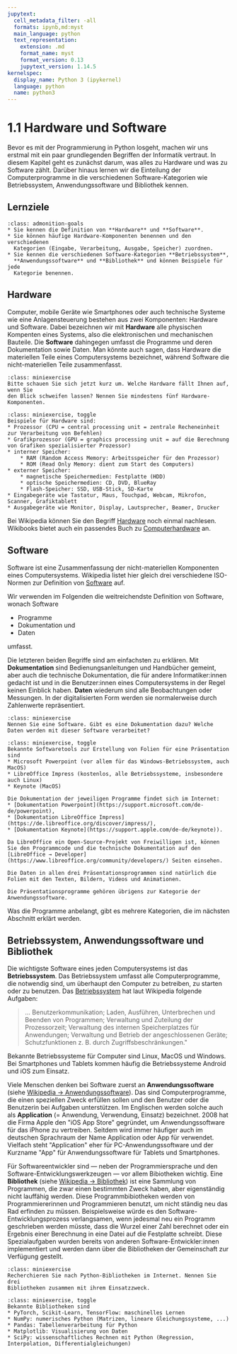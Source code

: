 ```yaml
---
jupytext:
  cell_metadata_filter: -all
  formats: ipynb,md:myst
  main_language: python
  text_representation:
    extension: .md
    format_name: myst
    format_version: 0.13
    jupytext_version: 1.14.5
kernelspec:
  display_name: Python 3 (ipykernel)
  language: python
  name: python3
---
```


# 1.1 Hardware und Software

Bevor es mit der Programmierung in Python losgeht, machen wir uns erstmal mit
ein paar grundlegenden Begriffen der Informatik vertraut. In diesem Kapitel geht
es zunächst darum, was alles zu Hardware und was zu Software zählt. Darüber
hinaus lernen wir die Einteilung der Computerprogramme in die verschiedenen
Software-Kategorien wie Betriebssystem, Anwendungssoftware und Bibliothek
kennen.

## Lernziele

```{admonition} Lernziele
:class: admonition-goals
* Sie kennen die Definition von **Hardware** und **Software**. 
* Sie können häufige Hardware-Komponenten benennen und den verschiedenen
  Kategorien (Eingabe, Verarbeitung, Ausgabe, Speicher) zuordnen.
* Sie kennen die verschiedenen Software-Kategorien **Betriebssystem**,
  **Anwendungssoftware** und **Bibliothek** und können Beispiele für jede
  Kategorie benennen.
```

## Hardware

Computer, mobile Geräte wie Smartphones oder auch technische Systeme wie eine
Anlagensteuerung bestehen aus zwei Komponenten: Hardware und Software. Dabei
bezeichnen wir mit **Hardware** alle physischen Kompenten eines Systems, also
die elektronischen und mechanischen Bauteile. Die **Software** dahingegen
umfasst die Programme und deren Dokumentation sowie Daten. Man könnte auch
sagen, dass Hardware die materiellen Teile eines Computersystems bezeichnet,
während Software die nicht-materiellen Teile zusammenfasst. 

```{admonition} Mini-Übung
:class: miniexercise
Bitte schauen Sie sich jetzt kurz um. Welche Hardware fällt Ihnen auf, wenn Sie
den Blick schweifen lassen? Nennen Sie mindestens fünf Hardware-Komponenten.
```

```{admonition} Lösung
:class: miniexercise, toggle
Beispiele für Hardware sind:
* Prozessor (CPU = central processing unit = zentrale Recheneinheit zur Verarbeitung von Befehlen)
* Grafikprozessor (GPU = graphics processing unit = auf die Berechnung von Grafiken spezialisierter Prozessor)
* interner Speicher: 
    * RAM (Random Access Memory: Arbeitsspeicher für den Prozessor)
    * ROM (Read Only Memory: dient zum Start des Computers)
* externer Speicher: 
    * magnetische Speichermedien: Festplatte (HDD)
    * optische Speichermedien: CD, DVD, BlueRay
    * Flash-Speicher: SSD, USB-Stick, SD-Karte 
* Eingabegeräte wie Tastatur, Maus, Touchpad, Webcam, Mikrofon, Scanner, Grafiktablett
* Ausgabegeräte wie Monitor, Display, Lautsprecher, Beamer, Drucker
```

Bei Wikipedia können Sie den Begriff
[Hardware](https://de.wikipedia.org/wiki/Hardware) noch einmal nachlesen.
Wikibooks bietet auch ein passendes Buch zu
[Computerhardware](https://de.wikibooks.org/wiki/Computerhardware) an.

## Software 

Software ist eine Zusammenfassung der nicht-materiellen Komponenten eines
Computersystems. Wikipedia listet hier gleich drei verschiedene ISO-Normen zur
Definition von [Software](https://de.wikipedia.org/wiki/Software) auf.

Wir verwenden im Folgenden die weitreichendste Definition von Software, wonach
Software

* Programme
* Dokumentation und
* Daten

umfasst.

Die letzteren beiden Begriffe sind am einfachsten zu erklären. Mit
**Dokumentation** sind Bedienungsanleitungen und Handbücher gemeint, aber auch
die technische Dokumentation, die für andere Informatiker:innen gedacht ist und
in die Benutzer:innen eines Computersystems in der Regel keinen Einblick haben.
**Daten** wiederum sind alle Beobachtungen oder Messungen. In der
digitalisierten Form werden sie normalerweise durch Zahlenwerte repräsentiert.

```{admonition} Mini-Übung
:class: miniexercise
Nennen Sie eine Software. Gibt es eine Dokumentation dazu? Welche Daten werden mit dieser Software verarbeitet?
```
```{admonition} Lösung
:class: miniexercise, toggle
Bekannte Softwaretools zur Erstellung von Folien für eine Präsentation sind
* Microsoft Powerpoint (vor allem für das Windows-Betriebssystem, auch MacOS)
* LibreOffice Impress (kostenlos, alle Betriebssysteme, insbesondere auch Linux)
* Keynote (MacOS)

Die Dokumentation der jeweiligen Programme findet sich im Internet:
* [Dokumentation Powerpoint](https://support.microsoft.com/de-de/powerpoint), 
* [Dokumentation LibreOffice Impress](https://de.libreoffice.org/discover/impress/), 
* [Dokumentation Keynote](https://support.apple.com/de-de/keynote)). 

Da LibreOffice ein Open-Source-Projekt von Freiwilligen ist, können Sie den Programmcode und die technische Dokumentation auf den [LibreOffice → Developer](https://www.libreoffice.org/community/developers/) Seiten einsehen.

Die Daten in allen drei Präsentationsprogrammen sind natürlich die Folien mit den Texten, Bildern, Videos und Animationen.

Die Präsentationsprogramme gehören übrigens zur Kategorie der Anwendungssoftware.
```

Was die Programme anbelangt, gibt es mehrere Kategorien, die im nächsten
Abschnitt erklärt werden.

## Betriebssystem, Anwendungssoftware und Bibliothek

Die wichtigste Software eines jeden Computersystems ist das **Betriebssystem**.
Das Betriebssystem umfasst alle Computerprogramme, die notwendig sind, um
überhaupt den Computer zu betreiben, zu starten oder zu benutzen. Das
[Betriebssystem](https://de.wikipedia.org/wiki/Betriebssystem) hat laut
Wikipedia folgende Aufgaben: 

> ... Benutzerkommunikation; Laden, Ausführen, Unterbrechen und Beenden von
  Programmen; Verwaltung und Zuteilung der Prozessorzeit; Verwaltung des
  internen Speicherplatzes für Anwendungen; Verwaltung und Betrieb der
  angeschlossenen Geräte; Schutzfunktionen z. B. durch Zugriffsbeschränkungen."

Bekannte Betriebssysteme für Computer sind Linux, MacOS und Windows. Bei
Smartphones und Tablets kommen häufig die Betriebssysteme Android und iOS zum
Einsatz.

Viele Menschen denken bei Software zuerst an **Anwendungssoftware** (siehe
[Wikipedia → Anwendungssoftware](https://de.wikipedia.org/wiki/Anwendungssoftware)).
Das sind Computerprogramme, die einen speziellen Zweck erfüllen sollen und den
Benutzer oder die Benutzerin bei Aufgaben unterstützen. Im Englischen werden
solche auch als **Application** (= Anwendung, Verwendung,
Einsatz) bezeichnet. 2008 hat die Firma Apple den "iOS App Store" gegründet, um
Anwendungssoftware für das iPhone zu vertreiben. Seitdem wird immer häufiger
auch im deutschen Sprachraum der Name Application oder App für verwendet.
Vielfach steht "Application" eher für PC-Anwendungssoftware und der Kurzname
"App" für Anwendungssoftware für Tablets und Smartphones.  

Für Softwareentwickler sind — neben der Programmiersprache und den
Software-Entwicklungswerkzeugen — vor allem Bibiotheken wichtig. Eine
**Bibliothek** (siehe
[Wikipedia → Bibliothek](https://de.wikipedia.org/wiki/Programmbibliothek)) ist eine
Sammlung von Programmen, die zwar einen bestimmten Zweck haben, aber
eigenständig nicht lauffähig werden. Diese Programmbibiotheken werden von
Programmiererinnen und Programmieren benutzt, um nicht ständig neu das Rad
erfinden zu müssen. Beispielsweise würde es den Software-Entwicklungsprozess
verlangsamen, wenn jedesmal neu ein Programm geschrieben werden müsste, dass die
Wurzel einer Zahl berechnet oder ein Ergebnis einer Berechnung in eine Datei auf
die Festplatte schreibt. Diese Spezialaufgaben wurden bereits von anderen
Software-Entwickler:innen implementiert und werden dann über die Bibliotheken
der Gemeinschaft zur Verfügung gestellt.

```{admonition} Mini-Übung
:class: miniexercise
Recherchieren Sie nach Python-Bibliotheken im Internet. Nennen Sie drei
Bibliotheken zusammen mit ihrem Einsatzzweck.
```
```{admonition} Lösung
:class: miniexercise, toggle
Bekannte Bibliotheken sind
* PyTorch, Scikit-Learn, TensorFlow: maschinelles Lernen
* NumPy: numerisches Python (Matrizen, lineare Gleichungssysteme, ...)
* Pandas: Tabellenverarbeitung für Python
* Matplotlib: Visualisierung von Daten
* SciPy: wissenschaftliches Rechnen mit Python (Regression, Interpolation, Differentialgleichungen)
```


